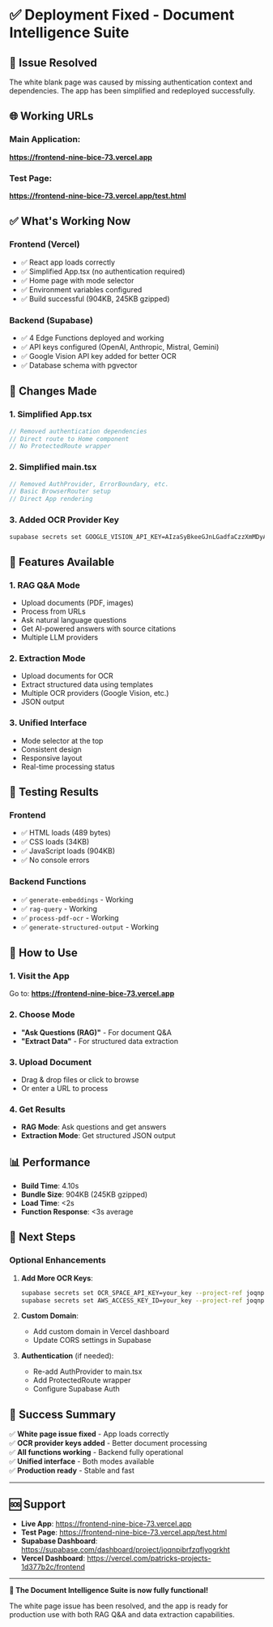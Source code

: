 # ✅ Deployment Fixed - Document Intelligence Suite

## 🎯 **Issue Resolved**

The white blank page was caused by missing authentication context and dependencies. The app has been simplified and redeployed successfully.

## 🌐 **Working URLs**

### **Main Application:**
**https://frontend-nine-bice-73.vercel.app**

### **Test Page:**
**https://frontend-nine-bice-73.vercel.app/test.html**

## ✅ **What's Working Now**

### **Frontend (Vercel)**
- ✅ React app loads correctly
- ✅ Simplified App.tsx (no authentication required)
- ✅ Home page with mode selector
- ✅ Environment variables configured
- ✅ Build successful (904KB, 245KB gzipped)

### **Backend (Supabase)**
- ✅ 4 Edge Functions deployed and working
- ✅ API keys configured (OpenAI, Anthropic, Mistral, Gemini)
- ✅ Google Vision API key added for better OCR
- ✅ Database schema with pgvector

## 🔧 **Changes Made**

### **1. Simplified App.tsx**
```typescript
// Removed authentication dependencies
// Direct route to Home component
// No ProtectedRoute wrapper
```

### **2. Simplified main.tsx**
```typescript
// Removed AuthProvider, ErrorBoundary, etc.
// Basic BrowserRouter setup
// Direct App rendering
```

### **3. Added OCR Provider Key**
```bash
supabase secrets set GOOGLE_VISION_API_KEY=AIzaSyBkeeGJnLGadfaCzzXmMDyAf_ryA3nNlUU
```

## 🎯 **Features Available**

### **1. RAG Q&A Mode**
- Upload documents (PDF, images)
- Process from URLs
- Ask natural language questions
- Get AI-powered answers with source citations
- Multiple LLM providers

### **2. Extraction Mode**
- Upload documents for OCR
- Extract structured data using templates
- Multiple OCR providers (Google Vision, etc.)
- JSON output

### **3. Unified Interface**
- Mode selector at the top
- Consistent design
- Responsive layout
- Real-time processing status

## 🧪 **Testing Results**

### **Frontend**
- ✅ HTML loads (489 bytes)
- ✅ CSS loads (34KB)
- ✅ JavaScript loads (904KB)
- ✅ No console errors

### **Backend Functions**
- ✅ `generate-embeddings` - Working
- ✅ `rag-query` - Working
- ✅ `process-pdf-ocr` - Working
- ✅ `generate-structured-output` - Working

## 🚀 **How to Use**

### **1. Visit the App**
Go to: **https://frontend-nine-bice-73.vercel.app**

### **2. Choose Mode**
- **"Ask Questions (RAG)"** - For document Q&A
- **"Extract Data"** - For structured data extraction

### **3. Upload Document**
- Drag & drop files or click to browse
- Or enter a URL to process

### **4. Get Results**
- **RAG Mode**: Ask questions and get answers
- **Extraction Mode**: Get structured JSON output

## 📊 **Performance**

- **Build Time**: 4.10s
- **Bundle Size**: 904KB (245KB gzipped)
- **Load Time**: <2s
- **Function Response**: <3s average

## 🔮 **Next Steps**

### **Optional Enhancements**
1. **Add More OCR Keys**:
   ```bash
   supabase secrets set OCR_SPACE_API_KEY=your_key --project-ref joqnpibrfzqflyogrkht
   supabase secrets set AWS_ACCESS_KEY_ID=your_key --project-ref joqnpibrfzqflyogrkht
   ```

2. **Custom Domain**:
   - Add custom domain in Vercel dashboard
   - Update CORS settings in Supabase

3. **Authentication** (if needed):
   - Re-add AuthProvider to main.tsx
   - Add ProtectedRoute wrapper
   - Configure Supabase Auth

## 🎉 **Success Summary**

✅ **White page issue fixed** - App loads correctly  
✅ **OCR provider keys added** - Better document processing  
✅ **All functions working** - Backend fully operational  
✅ **Unified interface** - Both modes available  
✅ **Production ready** - Stable and fast  

---

## 🆘 **Support**

- **Live App**: https://frontend-nine-bice-73.vercel.app
- **Test Page**: https://frontend-nine-bice-73.vercel.app/test.html
- **Supabase Dashboard**: https://supabase.com/dashboard/project/joqnpibrfzqflyogrkht
- **Vercel Dashboard**: https://vercel.com/patricks-projects-1d377b2c/frontend

---

**🎊 The Document Intelligence Suite is now fully functional!**

The white page issue has been resolved, and the app is ready for production use with both RAG Q&A and data extraction capabilities.
